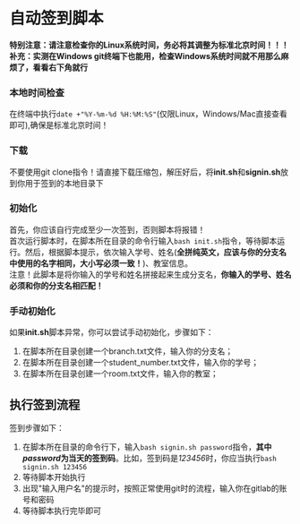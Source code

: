 # 自动签到脚本
**特别注意：请注意检查你的Linux系统时间，务必将其调整为标准北京时间！！！**  
**补充：实测在Windows git终端下也能用，检查Windows系统时间就不用那么麻烦了，看看右下角就行**
### 本地时间检查
在终端中执行`date +"%Y-%m-%d %H:%M:%S"`(仅限Linux，Windows/Mac直接查看即可),确保是标准北京时间！
### 下载
不要使用git clone指令！请直接下载压缩包，解压好后，将**init.sh**和**signin.sh**放到你用于签到的本地目录下
### 初始化
首先，你应该自行完成至少一次签到，否则脚本将报错！  
首次运行脚本时，在脚本所在目录的命令行输入`bash init.sh`指令，等待脚本运行。然后，根据脚本提示，依次输入学号、姓名(**全拼纯英文，应该与你的分支名中使用的名字相同，大小写必须一致！**)、教室信息。      
注意！此脚本是将你输入的学号和姓名拼接起来生成分支名，**你输入的学号、姓名必须和你的分支名相匹配！**
### 手动初始化
如果**init.sh**脚本异常，你可以尝试手动初始化，步骤如下：
1. 在脚本所在目录创建一个branch.txt文件，输入你的分支名；
2. 在脚本所在目录创建一个student_number.txt文件，输入你的学号；  
3. 在脚本所在目录创建一个room.txt文件，输入你的教室；    
## 执行签到流程
签到步骤如下：
1. 在脚本所在目录的命令行下，输入`bash signin.sh password`指令，**其中*password*为当天的签到码**。比如，签到码是*123456*时，你应当执行`bash signin.sh 123456`
2. 等待脚本开始执行
3. 出现"输入用户名"的提示时，按照正常使用git时的流程，输入你在gitlab的账号和密码
4. 等待脚本执行完毕即可
